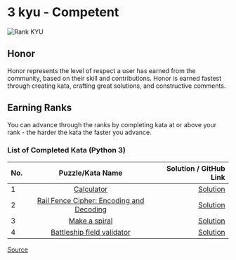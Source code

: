 # 3 kyu - Competent

![Rank KYU](https://github.com/ikostan/codewars/blob/master/img/copy-rank-kyu.png)

## Honor

Honor represents the level of respect a user has earned from the
community, based on their skill and contributions. Honor is earned
fastest through creating kata, crafting great solutions, and
constructive comments.

## Earning Ranks

You can advance through the ranks by completing kata at or above your
rank - the harder the kata the faster you advance.

### List of Completed Kata (Python 3)

| No. | Puzzle/Kata Name                                                                                                   | Solution / GitHub Link                                                                                  |
|-----|:------------------------------------------------------------------------------------------------------------------:|--------------------------------------------------------------------------------------------------------:|
|1    |[Calculator](https://www.codewars.com/kata/5235c913397cbf2508000048/train/python)                                   |[Solution](https://github.com/ikostan/codewars/tree/master/kyu_3/calculator)                             |
|2    |[Rail Fence Cipher: Encoding and Decoding](https://www.codewars.com/kata/58c5577d61aefcf3ff000081/train/python)     |[Solution](https://github.com/ikostan/codewars/tree/master/kyu_3/rail_fence_cipher_encoding_and_decoding)|
|3    |[Make a spiral](https://www.codewars.com/kata/534e01fbbb17187c7e0000c6/train/python)                                |[Solution](https://github.com/ikostan/codewars/tree/master/kyu_3/make_spiral)                            |
|4    |[Battleship field validator](https://www.codewars.com/kata/52bb6539a4cf1b12d90005b7/solutions/python/all/newest)    |[Solution](https://github.com/ikostan/codewars/tree/master/kyu_3/battleship_field_validator)             |

[Source](https://www.codewars.com/about)